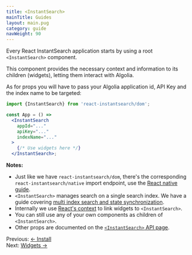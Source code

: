 ```yaml
---
title: <InstantSearch>
mainTitle: Guides
layout: main.pug
category: guide
navWeight: 90
---
```


Every React InstantSearch application starts by using a root `<InstantSearch>` component.

This component provides the necessary context and information to its children (widgets), letting them interact with Algolia.

As for props you will have to pass your Algolia application id, API Key and the index name to be targeted:

```jsx
import {InstantSearch} from 'react-instantsearch/dom';

const App = () =>
  <InstantSearch
    appId="..."
    apiKey="..."
    indexName="..."
  >
    {/* Use widgets here */}
  </InstantSearch>;
```

**Notes:**
* Just like we have `react-instantsearch/dom`, there's the corresponding `react-instantsearch/native` import endpoint, use the [React native guide](guide/React_native.html).
* `<InstantSearch>` manages search on a single search index. We have a guide covering [multi index search and
state synchronization](guide/Multi_index.html).
* Internally we use [React's context](https://facebook.github.io/react/docs/context.html) to link widgets to
`<InstantSearch>`.
* You can still use any of your own components as children of `<InstantSearch>`.
* Other props are documented on the [`<InstantSearch>` API page](widgets/InstantSearch.html).

<div class="guide-nav">
    <div class="guide-nav-left">
        Previous: <a href="guide/Install.html">← Install</a>
    </div>
    <div class="guide-nav-right">
        Next: <a href="guide/Widgets.html">Widgets →</a>
    </div>
</div>
